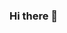### Hi there 👋

<!--
**ame149/ame149** is a ✨ _special_ ✨ repository because its `README.md` (this file) appears on your GitHub profile.

- 🌱 I’m currently learning how to analyze long-read seq data! 
- 😄 Pronouns: she/her
-->
